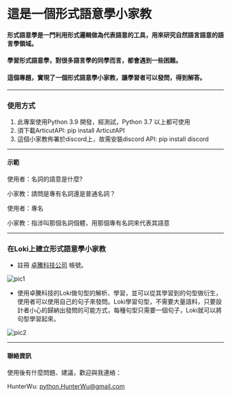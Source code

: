 # 這是一個形式語意學小家教

#### 形式語意學是一門利用形式邏輯做為代表語意的工具，用來研究自然語言語意的語言學領域。

#### 學習形式語意學，對很多語言學的同學而言，都會遇到一些困難。

#### 這個專題，實現了一個形式語意學小家教，讓學習者可以發問，得到解答。

---------------------------------------------------------------------------------

### 使用方式

1. 此專案使用Python 3.9 開發，經測試，Python 3.7 以上都可使用
2. 須下載ArticutAPI: pip install ArticutAPI
3. 這個小家教佈署於discord上，故需安裝discord API: pip install discord

--------------------------------------------------------------------

#### 示範

使用者：名詞的語意是什麼?

小家教：請問是專有名詞還是普通名詞？

使用者：專名

小家教：指涉叫那個名詞個體，用那個專有名詞來代表其語意

----------------------------------------------------------

### 在Loki上建立形式語意學小家教

- 註冊 [卓騰科技公司](https://api.droidtown.co/login/) 帳號。

![pic1](E:\ForSemTutor\pics\pic1.png)

- 使用卓騰科技的Loki做句型的解析、學習，並可以從其學習到的句型做衍生，使用者可以使用自己的句子來發問。Loki學習句型，不需要大量語料，只要設計者小心的歸納出發問的可能方式，每種句型只需要一個句子，Loki就可以將句型學習起來。

![pic2](E:\ForSemTutor\pics\pic2.png)

---------------------------------------------------

#### 聯絡資訊

使用後有什麼問題、建議，歡迎與我連絡：

HunterWu: python.HunterWu@gmail.com